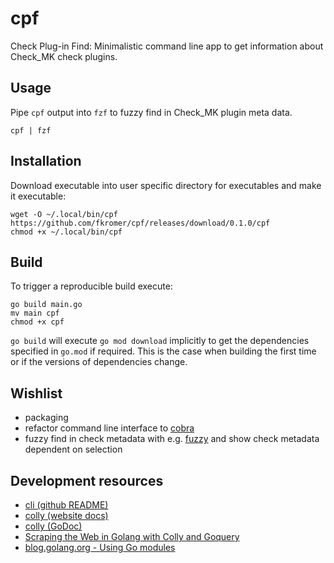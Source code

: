 # cpf

Check Plug-in Find: Minimalistic command line app to get information about Check_MK check plugins.

## Usage

Pipe `cpf` output into `fzf` to fuzzy find in Check_MK plugin meta data.

    cpf | fzf

## Installation

Download executable into user specific directory for executables and make it executable:

    wget -O ~/.local/bin/cpf https://github.com/fkromer/cpf/releases/download/0.1.0/cpf
    chmod +x ~/.local/bin/cpf

## Build

To trigger a reproducible build execute:

    go build main.go
    mv main cpf
    chmod +x cpf

`go build` will execute `go mod download` implicitly to get the dependencies specified in `go.mod`
if required. This is the case when building the first time or if the versions of dependencies change.

## Wishlist

- packaging
- refactor command line interface to [cobra](https://github.com/spf13/cobra)
- fuzzy find in check metadata with e.g. [fuzzy](https://github.com/sahilm/fuzzy) and show check metadata dependent on selection

## Development resources

- [cli (github README)](https://github.com/urfave/cli/blob/master/README.md)
- [colly (website docs)](http://go-colly.org/docs/)
- [colly (GoDoc)](https://godoc.org/github.com/gocolly/colly)
- [Scraping the Web in Golang with Colly and Goquery](https://benjamincongdon.me/blog/2018/03/01/Scraping-the-Web-in-Golang-with-Colly-and-Goquery/)
- [blog.golang.org - Using Go modules](https://blog.golang.org/using-go-modules)
